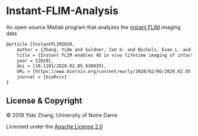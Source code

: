 # Instant-FLIM-Analysis
An open-source Matlab program that analyzes the [instant FLIM](https://www.biorxiv.org/content/10.1101/2020.02.05.936039v1) imaging data

```latex
@article {InstantFLIM2020,
	author = {Zhang, Yide and Guldner, Ian H. and Nichols, Evan L. and Benirschke, David and Smith, Cody J. and Zhang, Siyuan and Howard, Scott S.},
	title = {Instant FLIM enables 4D in vivo lifetime imaging of intact brains},
	year = {2020},
	doi = {10.1101/2020.02.05.936039},
	URL = {https://www.biorxiv.org/content/early/2020/02/06/2020.02.05.936039},
	journal = {bioRxiv}
}
```

## License & Copyright
© 2019 Yide Zhang, University of Notre Dame

Licensed under the [Apache License 2.0](LICENSE)
